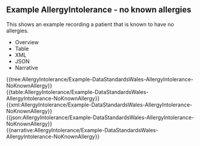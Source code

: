 <div class="warning"><span class="ClinicalWarn"></span></div>

## Example AllergyIntolerance - no known allergies
This shows an example recording a patient that is known to have no allergies.

<div class="tab-wrap">
  <ul class="tab-head">
    <li class="tablink" onclick="openCity(this,'tabtree')" data-target="tabtree">
      Overview
    </li>
    <li class="tablink" onclick="openCity(this,'tabtable')" data-target="tabtable">
      Table
    </li>
    <li class="tablink tab-active" onclick="openCity(this,'tabxml')" data-target="tabxml">
      XML
    </li>    
    <li class="tablink" onclick="openCity(this,'tabjson')" data-target="tabjson">
      JSON
    </li>    
    <li class="tablink" onclick="openCity(this,'tabnarrative')" data-target="tabnarrative">
      Narrative
    </li>
  </ul>
  <div class="tab-main">
    <div id="tabtree" class="tabcontent">
      {{tree:AllergyIntolerance/Example-DataStandardsWales-AllergyIntolerance-NoKnownAllergy}}
    </div>
    <div id="tabtable" class="tabcontent">
      {{table:AllergyIntolerance/Example-DataStandardsWales-AllergyIntolerance-NoKnownAllergy}}
    </div>       
    <div id="tabxml" class="tabcontent active">      
      {{xml:AllergyIntolerance/Example-DataStandardsWales-AllergyIntolerance-NoKnownAllergy}}
    </div>
    <div id="tabjson" class="tabcontent">
      {{json:AllergyIntolerance/Example-DataStandardsWales-AllergyIntolerance-NoKnownAllergy}}
    </div>       
    <div id="tabnarrative" class="tabcontent">
      {{narrative:AllergyIntolerance/Example-DataStandardsWales-AllergyIntolerance-NoKnownAllergy}}
    </div>  
  </div>
</div>